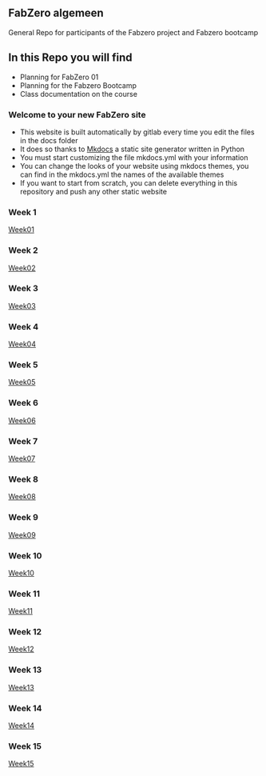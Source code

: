 ## FabZero algemeen

General Repo for participants of the Fabzero project and Fabzero bootcamp

## In this Repo you will find

- Planning for FabZero 01
- Planning for the Fabzero Bootcamp
- Class documentation on the course

### Welcome to your new FabZero site

- This website is built automatically by gitlab every time you edit the files in the docs folder
- It does so thanks to [Mkdocs](https://mkdocs.org) a static site generator written in Python
- You must start customizing the file mkdocs.yml with your information
- You can change the looks of your website using mkdocs themes, you can find in the mkdocs.yml the names of the available themes
- If you want to start from scratch, you can delete everything in this repository and push any other static website

### Week 1

[Week01](./Week01)

### Week 2

[Week02](./Week02)

### Week 3

[Week03](./Week03)

### Week 4

[Week04](./Week04)

### Week 5

[Week05](./Week05)

### Week 6

[Week06](./Week06)

### Week 7

[Week07](./Week07)

### Week 8

[Week08](./Week08)

### Week 9

[Week09](./Week09)

### Week 10

[Week10](./Week10)

### Week 11

[Week11](./Week11)

### Week 12

[Week12](./Week12)

### Week 13

[Week13](./Week13)

### Week 14

[Week14](./Week14)

### Week 15
  
[Week15](./Week15)
